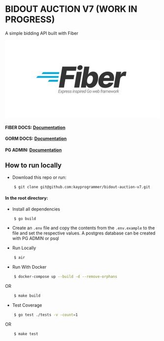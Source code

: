 # BIDOUT AUCTION V7 (WORK IN PROGRESS)
A simple bidding API built with Fiber 

![alt text](https://github.com/kayprogrammer/bidout-auction-v7/blob/main/display/fiber.png?raw=true)


#### FIBER DOCS: [Documentation](https://docs.gofiber.io/)
#### GORM DOCS: [Documentation](https://gorm.io/)
#### PG ADMIN: [Documentation](https://pgadmin.org) 


## How to run locally

* Download this repo or run: 
```bash
    $ git clone git@github.com:kayprogrammer/bidout-auction-v7.git
```

#### In the root directory:
- Install all dependencies
```bash
    $ go build
```
- Create an `.env` file and copy the contents from the `.env.example` to the file and set the respective values. A postgres database can be created with PG ADMIN or psql

- Run Locally
```bash
    $ air
```

- Run With Docker
```bash
    $ docker-compose up --build -d --remove-orphans
```
OR
```bash
    $ make build
```

- Test Coverage
```bash
    $ go test ./tests -v -count=1
```
OR
```bash
    $ make test
```

<!-- ## Docs
#### API Url: [BidOut Docs](http://127.0.0.1:8000/) 
#### Swagger: [Documentation](https://swagger.io/docs/)

![alt text](https://github.com/kayprogrammer/bidout-auction-v7/blob/main/display/display1.png?raw=true)

![alt text](https://github.com/kayprogrammer/bidout-auction-v7/blob/main/display/display2.png?raw=true)

![alt text](https://github.com/kayprogrammer/bidout-auction-v7/blob/main/display/display3.png?raw=true)

![alt text](https://github.com/kayprogrammer/bidout-auction-v7/blob/main/display/display4.png?raw=true)

![alt text](https://github.com/kayprogrammer/bidout-auction-v7/blob/main/display/display5.png?raw=true)

![alt text](https://github.com/kayprogrammer/bidout-auction-v7/blob/main/display/display6.png?raw=true)

![alt text](https://github.com/kayprogrammer/bidout-auction-v7/blob/main/display/display7.png?raw=true) -->